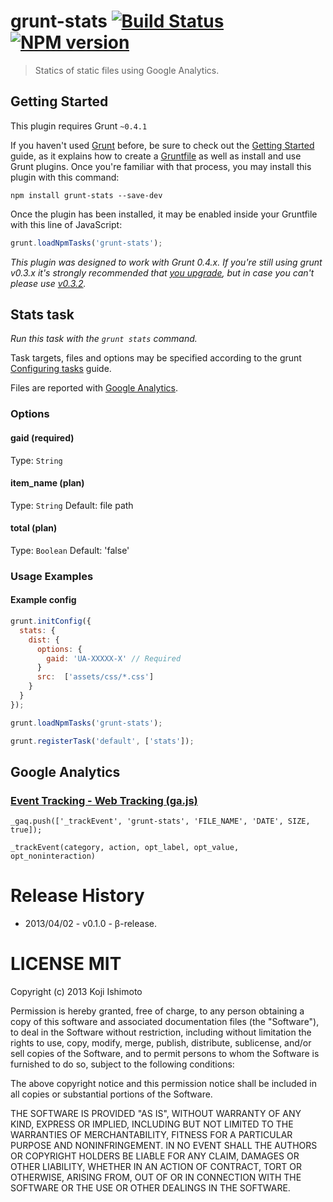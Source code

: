 # grunt-stats [![Build Status](https://secure.travis-ci.org/t32k/grunt-stats.png?branch=master)](http://travis-ci.org/t32k/grunt-stats) [![NPM version](https://badge.fury.io/js/grunt-stats.png)](http://badge.fury.io/js/grunt-stats)

> Statics of static files using Google Analytics.

## Getting Started
This plugin requires Grunt `~0.4.1`

If you haven't used [Grunt](http://gruntjs.com/) before, be sure to check out the [Getting Started](http://gruntjs.com/getting-started) guide, as it explains how to create a [Gruntfile](http://gruntjs.com/sample-gruntfile) as well as install and use Grunt plugins. Once you're familiar with that process, you may install this plugin with this command:

```shell
npm install grunt-stats --save-dev
```

Once the plugin has been installed, it may be enabled inside your Gruntfile with this line of JavaScript:

```js
grunt.loadNpmTasks('grunt-stats');
```

*This plugin was designed to work with Grunt 0.4.x. If you're still using grunt v0.3.x it's strongly recommended that [you upgrade](http://gruntjs.com/upgrading-from-0.3-to-0.4), but in case you can't please use [v0.3.2](https://github.com/gruntjs/grunt-cssmin/tree/grunt-0.3-stable).*


## Stats task
_Run this task with the `grunt stats` command._

Task targets, files and options may be specified according to the grunt [Configuring tasks](http://gruntjs.com/configuring-tasks) guide.

Files are reported with [Google Analytics](http://www.google.com/analytics/).

### Options

#### gaid (required)

Type: `String`

#### item_name (plan)

Type: `String` Default: file path

#### total (plan)

Type: `Boolean` Default: 'false'


### Usage Examples

#### Example config

```javascript
grunt.initConfig({
  stats: {
    dist: {
      options: {              
        gaid: 'UA-XXXXX-X' // Required
      }
      src:  ['assets/css/*.css']
    }
  }
});

grunt.loadNpmTasks('grunt-stats');

grunt.registerTask('default', ['stats']);
```

## Google Analytics

### [Event Tracking - Web Tracking (ga.js)](https://developers.google.com/analytics/devguides/collection/gajs/eventTrackerGuide)

`_gaq.push(['_trackEvent', 'grunt-stats', 'FILE_NAME', 'DATE', SIZE, true]);`

`_trackEvent(category, action, opt_label, opt_value, opt_noninteraction)`


# Release History

+ 2013/04/02 - v0.1.0 - β-release.


# LICENSE MIT

Copyright (c) 2013 Koji Ishimoto

Permission is hereby granted, free of charge, to any person
obtaining a copy of this software and associated documentation
files (the "Software"), to deal in the Software without
restriction, including without limitation the rights to use,
copy, modify, merge, publish, distribute, sublicense, and/or sell
copies of the Software, and to permit persons to whom the
Software is furnished to do so, subject to the following
conditions:

The above copyright notice and this permission notice shall be
included in all copies or substantial portions of the Software.

THE SOFTWARE IS PROVIDED "AS IS", WITHOUT WARRANTY OF ANY KIND,
EXPRESS OR IMPLIED, INCLUDING BUT NOT LIMITED TO THE WARRANTIES
OF MERCHANTABILITY, FITNESS FOR A PARTICULAR PURPOSE AND
NONINFRINGEMENT. IN NO EVENT SHALL THE AUTHORS OR COPYRIGHT
HOLDERS BE LIABLE FOR ANY CLAIM, DAMAGES OR OTHER LIABILITY,
WHETHER IN AN ACTION OF CONTRACT, TORT OR OTHERWISE, ARISING
FROM, OUT OF OR IN CONNECTION WITH THE SOFTWARE OR THE USE OR
OTHER DEALINGS IN THE SOFTWARE.
